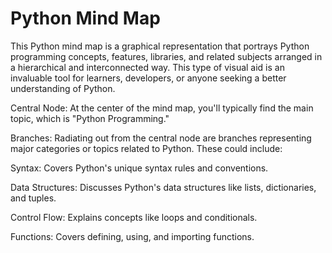 # Python Mind Map
This Python mind map is a graphical representation that portrays Python programming concepts, features, libraries, and related subjects arranged in a hierarchical and interconnected way. This type of visual aid is an invaluable tool for learners, developers, or anyone seeking a better understanding of Python.

Central Node: At the center of the mind map, you'll typically find the main topic, which is "Python Programming."

Branches: Radiating out from the central node are branches representing major categories or topics related to Python. These could include:

Syntax: Covers Python's unique syntax rules and conventions.

Data Structures: Discusses Python's data structures like lists, dictionaries, and tuples.

Control Flow: Explains concepts like loops and conditionals.

Functions: Covers defining, using, and importing functions.
